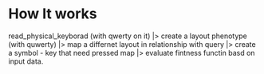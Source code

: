 # How It works

read_physical_keyborad (with qwerty on it) 
|> create a layout phenotype (with quwerty)
|> map a differnet layout in relationship with query
|> create a symbol - key that need pressed map
|> evaluate fintness functin basd on input data.
